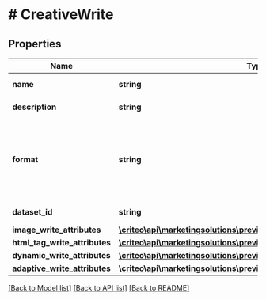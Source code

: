 # # CreativeWrite

## Properties

Name | Type | Description | Notes
------------ | ------------- | ------------- | -------------
**name** | **string** | The name of the creative |
**description** | **string** | The description of the creative | [optional]
**format** | **string** | The format of the creative  You can use \&quot;Image\&quot;, \&quot; HtmlTag\&quot;, \&quot;Dynamic\&quot; or \&quot;Adaptive\&quot; |
**dataset_id** | **string** | Dataset linked to the Creative |
**image_write_attributes** | [**\criteo\api\marketingsolutions\preview\Model\ImageWriteAttributes**](ImageWriteAttributes.md) |  | [optional]
**html_tag_write_attributes** | [**\criteo\api\marketingsolutions\preview\Model\HtmlTagWriteAttributes**](HtmlTagWriteAttributes.md) |  | [optional]
**dynamic_write_attributes** | [**\criteo\api\marketingsolutions\preview\Model\DynamicWriteAttributes**](DynamicWriteAttributes.md) |  | [optional]
**adaptive_write_attributes** | [**\criteo\api\marketingsolutions\preview\Model\AdaptiveWriteAttributes**](AdaptiveWriteAttributes.md) |  | [optional]

[[Back to Model list]](../../README.md#models) [[Back to API list]](../../README.md#endpoints) [[Back to README]](../../README.md)
